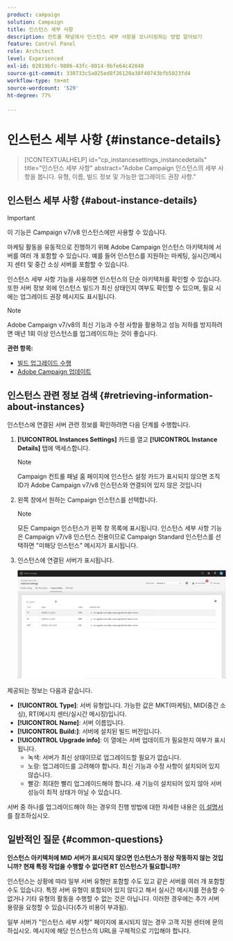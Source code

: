 ```yaml
---
product: campaign
solution: Campaign
title: 인스턴스 세부 사항
description: 컨트롤 패널에서 인스턴스 세부 사항을 모니터링하는 방법 알아보기
feature: Control Panel
role: Architect
level: Experienced
exl-id: 02819bfc-9886-43fc-8014-9bfe64c42048
source-git-commit: 330733c5a025ed8f26120a38f40743bfb5023fd4
workflow-type: tm+mt
source-wordcount: '529'
ht-degree: 77%

---
```


# 인스턴스 세부 사항 {#instance-details}

>[!CONTEXTUALHELP]
>id="cp_instancesettings_instancedetails"
>title="인스턴스 세부 사항"
>abstract="Adobe Campaign 인스턴스의 세부 사항을 봅니다. 유형, 이름, 빌드 정보 및 가능한 업그레이드 권장 사항."

## 인스턴스 세부 사항 {#about-instance-details}

>[!IMPORTANT]
>
>이 기능은 Campaign v7/v8 인스턴스에만 사용할 수 있습니다.

마케팅 활동을 유동적으로 진행하기 위해 Adobe Campaign 인스턴스 아키텍처에 서버를 여러 개 포함할 수 있습니다. 예를 들어 인스턴스를 지원하는 마케팅, 실시간/메시지 센터 및 중간 소싱 서버를 포함할 수 있습니다.

인스턴스 세부 사항 기능을 사용하면 인스턴스의 단순 아키텍처를 확인할 수 있습니다. 또한 서버 정보 외에 인스턴스 빌드가 최신 상태인지 여부도 확인할 수 있으며, 필요 시에는 업그레이드 권장 메시지도 표시됩니다.

>[!NOTE]
>
>Adobe Campaign v7/v8의 최신 기능과 수정 사항을 활용하고 성능 저하를 방지하려면 매년 1회 이상 인스턴스를 업그레이드하는 것이 좋습니다.

**관련 항목:**

* [빌드 업그레이드 수행](https://docs.campaign.adobe.com/doc/AC/getting_started/EN/buildUpgrade.html)
* [Adobe Campaign 업데이트](https://docs.campaign.adobe.com/doc/AC/en/PRO_Updating_Adobe_Campaign_Introduction.html)

## 인스턴스 관련 정보 검색 {#retrieving-information-about-instances}

인스턴스에 연결된 서버 관련 정보를 확인하려면 다음 단계를 수행합니다.

1. **[!UICONTROL Instances Settings]** 카드를 열고 **[!UICONTROL Instance Details]** 탭에 액세스합니다.

   >[!NOTE]
   >
   >Campaign 컨트롤 패널 홈 페이지에 인스턴스 설정 카드가 표시되지 않으면 조직 ID가 Adobe Campaign v7/v8 인스턴스와 연결되어 있지 않은 것입니다

1. 왼쪽 창에서 원하는 Campaign 인스턴스를 선택합니다.

   >[!NOTE]
   >
   >모든 Campaign 인스턴스가 왼쪽 창 목록에 표시됩니다. 인스턴스 세부 사항 기능은 Campaign v7/v8 인스턴스 전용이므로 Campaign Standard 인스턴스를 선택하면 &quot;미해당 인스턴스&quot; 메시지가 표시됩니다.

1. 인스턴스에 연결된 서버가 표시됩니다.

   ![](assets/instance_details.png)

제공되는 정보는 다음과 같습니다.

* **[!UICONTROL Type]**: 서버 유형입니다. 가능한 값은 MKT(마케팅), MID(중간 소싱), RT(메시지 센터/실시간 메시징)입니다.
* **[!UICONTROL Name]**: 서버 이름입니다.
* **[!UICONTROL Build:]**: 서버에 설치된 빌드 버전입니다.
* **[!UICONTROL Upgrade info]**: 이 열에는 서버 업데이트가 필요한지 여부가 표시됩니다.
   * 녹색: 서버가 최신 상태이므로 업그레이드할 필요가 없습니다.
   * 노랑: 업그레이드를 고려해야 합니다. 최신 기능과 수정 사항이 설치되어 있지 않습니다.
   * 빨강: 최대한 빨리 업그레이드해야 합니다. 새 기능이 설치되어 있지 않아 서버 성능이 최적 상태가 아닐 수 있습니다.

서버 중 하나를 업그레이드해야 하는 경우의 진행 방법에 대한 자세한 내용은 [이 설명서](https://docs.campaign.adobe.com/doc/AC/getting_started/EN/buildUpgrade.html)를 참조하십시오.

## 일반적인 질문 {#common-questions}

**인스턴스 아키텍처에 MID 서버가 표시되지 않으면 인스턴스가 정상 작동하지 않는 것입니까? 현재 특정 작업을 수행할 수 없다면 RT 인스턴스가 필요합니까?**

인스턴스는 상황에 따라 일부 서버 유형만 포함할 수도 있고 같은 서버를 여러 개 포함할 수도 있습니다. 특정 서버 유형이 포함되어 있지 않다고 해서 실시간 메시지를 전송할 수 없거나 기타 유형의 활동을 수행할 수 없는 것은 아닙니다. 이러한 경우에는 추가 서버 용량을 요청할 수 있습니다(추가 비용이 부과됨).

일부 서버가 &quot;인스턴스 세부 사항&quot; 페이지에 표시되지 않는 경우 고객 지원 센터에 문의하십시오. 메시지에 해당 인스턴스의 URL을 구체적으로 기입해야 합니다.
